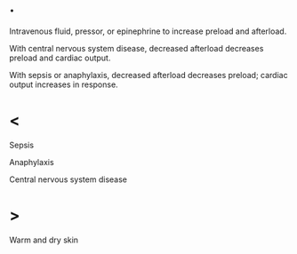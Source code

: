 # .

Intravenous fluid, pressor, or epinephrine to increase preload and afterload.

With central nervous system disease, decreased afterload decreases preload and cardiac output.

With sepsis or anaphylaxis, decreased afterload decreases preload; cardiac output increases in response.

# <

Sepsis

Anaphylaxis

Central nervous system disease

# >

Warm and dry skin
